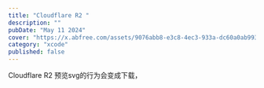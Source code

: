 ```yaml
---
title: "Cloudflare R2 "
description: ""
pubDate: "May 11 2024"
cover: "https://x.abfree.com/assets/9076abb8-e3c8-4ec3-933a-dc60a0ab9937"
category: "xcode"
published: false
---
```


Cloudflare R2 预览svg的行为会变成下载，